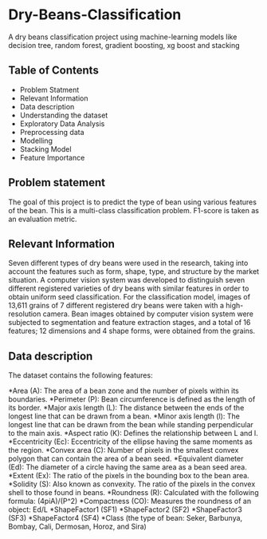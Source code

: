 # Dry-Beans-Classification
A dry beans classification project using machine-learning models like decision tree, random forest, gradient boosting, xg boost and stacking
## Table of Contents
* Problem Statment
* Relevant Information
* Data description
* Understanding the dataset
* Exploratory Data Analysis
* Preprocessing data
* Modelling
* Stacking Model
* Feature Importance

## Problem statement
The goal of this project is to predict the type of bean using various features of the bean. This is a multi-class classification problem. F1-score is taken as an evaluation metric.

## Relevant Information
Seven different types of dry beans were used in the research, taking into account the features such as form, shape, type, and structure by the market situation. A computer vision system was developed to distinguish seven different registered varieties of dry beans with similar features in order to obtain uniform seed classification. For the classification model, images of 13,611 grains of 7 different registered dry beans were taken with a high-resolution camera. Bean images obtained by computer vision system were subjected to segmentation and feature extraction stages, and a total of 16 features; 12 dimensions and 4 shape forms, were obtained from the grains.

## Data description
The dataset contains the following features:

*Area (A): The area of a bean zone and the number of pixels within its boundaries.
*Perimeter (P): Bean circumference is defined as the length of its border.
*Major axis length (L): The distance between the ends of the longest line that can be drawn from a bean.
*Minor axis length (l): The longest line that can be drawn from the bean while standing perpendicular to the main axis.
*Aspect ratio (K): Defines the relationship between L and l.
*Eccentricity (Ec): Eccentricity of the ellipse having the same moments as the region.
*Convex area (C): Number of pixels in the smallest convex polygon that can contain the area of a bean seed.
*Equivalent diameter (Ed): The diameter of a circle having the same area as a bean seed area.
*Extent (Ex): The ratio of the pixels in the bounding box to the bean area.
*Solidity (S): Also known as convexity. The ratio of the pixels in the convex shell to those found in beans.
*Roundness (R): Calculated with the following formula: (4piA)/(P^2)
*Compactness (CO): Measures the roundness of an object: Ed/L
*ShapeFactor1 (SF1)
*ShapeFactor2 (SF2)
*ShapeFactor3 (SF3)
*ShapeFactor4 (SF4)
*Class (the type of bean: Seker, Barbunya, Bombay, Cali, Dermosan, Horoz, and Sira)
